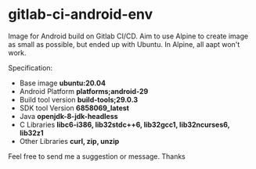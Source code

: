 # gitlab-ci-android-env

Image for Android build on Gitlab CI/CD.
Aim to use Alpine to create image as small as possible, but ended up with Ubuntu.
In Alpine, all aapt won't work.

Specification:
* Base image **ubuntu:20.04**
* Android Platform **platforms;android-29**
* Build tool version **build-tools;29.0.3**
* SDK tool Version **6858069_latest** 
* Java **openjdk-8-jdk-headless**
* C Libraries **libc6-i386, lib32stdc++6, lib32gcc1, lib32ncurses6, lib32z1**
* Other Libraries **curl, zip, unzip**

Feel free to send me a suggestion or message.
Thanks
